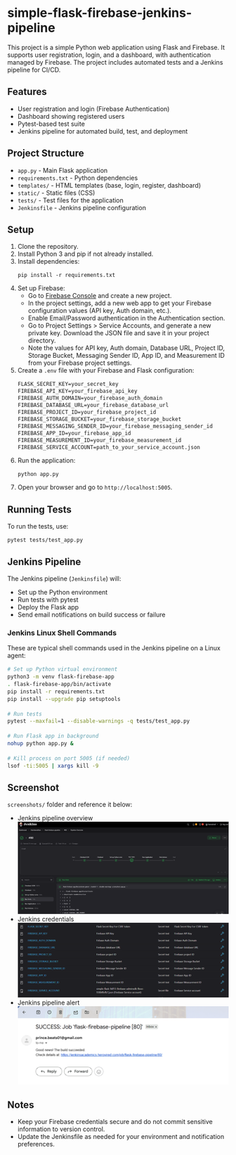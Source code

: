 # simple-flask-firebase-jenkins-pipeline

This project is a simple Python web application using Flask and Firebase. It supports user registration, login, and a dashboard, with authentication managed by Firebase. The project includes automated tests and a Jenkins pipeline for CI/CD.

## Features
- User registration and login (Firebase Authentication)
- Dashboard showing registered users
- Pytest-based test suite
- Jenkins pipeline for automated build, test, and deployment

## Project Structure
- `app.py` - Main Flask application
- `requirements.txt` - Python dependencies
- `templates/` - HTML templates (base, login, register, dashboard)
- `static/` - Static files (CSS)
- `tests/` - Test files for the application
- `Jenkinsfile` - Jenkins pipeline configuration

## Setup
1. Clone the repository.
2. Install Python 3 and pip if not already installed.
3. Install dependencies:
	```
	pip install -r requirements.txt
	```
4. Set up Firebase:
	- Go to [Firebase Console](https://console.firebase.google.com/) and create a new project.
	- In the project settings, add a new web app to get your Firebase configuration values (API key, Auth domain, etc.).
	- Enable Email/Password authentication in the Authentication section.
	- Go to Project Settings > Service Accounts, and generate a new private key. Download the JSON file and save it in your project directory.
	- Note the values for API key, Auth domain, Database URL, Project ID, Storage Bucket, Messaging Sender ID, App ID, and Measurement ID from your Firebase project settings.
5. Create a `.env` file with your Firebase and Flask configuration:
	```
	FLASK_SECRET_KEY=your_secret_key
	FIREBASE_API_KEY=your_firebase_api_key
	FIREBASE_AUTH_DOMAIN=your_firebase_auth_domain
	FIREBASE_DATABASE_URL=your_firebase_database_url
	FIREBASE_PROJECT_ID=your_firebase_project_id
	FIREBASE_STORAGE_BUCKET=your_firebase_storage_bucket
	FIREBASE_MESSAGING_SENDER_ID=your_firebase_messaging_sender_id
	FIREBASE_APP_ID=your_firebase_app_id
	FIREBASE_MEASUREMENT_ID=your_firebase_measurement_id
	FIREBASE_SERVICE_ACCOUNT=path_to_your_service_account.json
	```
6. Run the application:
	```
	python app.py
	```
7. Open your browser and go to `http://localhost:5005`.

## Running Tests
To run the tests, use:
```
pytest tests/test_app.py
```

## Jenkins Pipeline
The Jenkins pipeline (`Jenkinsfile`) will:
- Set up the Python environment
- Run tests with pytest
- Deploy the Flask app
- Send email notifications on build success or failure

### Jenkins Linux Shell Commands

These are typical shell commands used in the Jenkins pipeline on a Linux agent:

```sh
# Set up Python virtual environment
python3 -m venv flask-firebase-app
. flask-firebase-app/bin/activate
pip install -r requirements.txt
pip install --upgrade pip setuptools

# Run tests
pytest --maxfail=1 --disable-warnings -q tests/test_app.py

# Run Flask app in background
nohup python app.py &

# Kill process on port 5005 (if needed)
lsof -ti:5005 | xargs kill -9
```

## Screenshot
`screenshots/` folder and reference it below:

- Jenkins pipeline overview   
    ![Pipleline Overview](screenshots/pipeline-overview.png)    
- Jenkins credentials     
    ![Jenkins credentials](screenshots/secrets.png)
- Jenkins pipeline alert   
    ![Jenkins pipeline alert](screenshots/alert_message.png)


## Notes
- Keep your Firebase credentials secure and do not commit sensitive information to version control.
- Update the Jenkinsfile as needed for your environment and notification preferences.